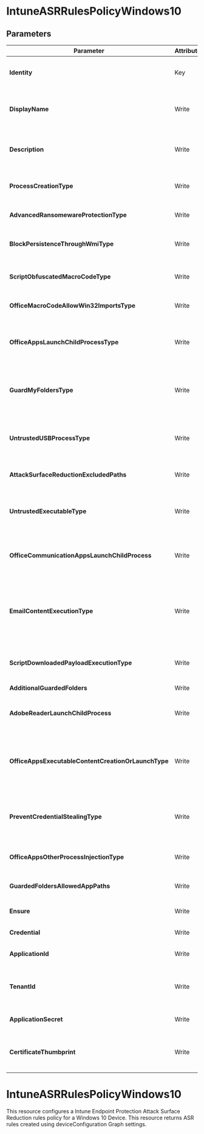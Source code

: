 ﻿# IntuneASRRulesPolicyWindows10

## Parameters

| Parameter | Attribute | DataType | Description | Allowed Values |
| --- | --- | --- | --- | --- |
| **Identity** | Key | String | Identity of the endpoint protection attack surface protection rules policy for Windows 10. ||
| **DisplayName** | Write | String | Display name of the endpoint protection attack surface protection rules policy for Windows 10. ||
| **Description** | Write | String | Description of the endpoint protection attack surface protection rules policy for Windows 10. ||
| **ProcessCreationType** | Write | String | This rule blocks processes created through PsExec and WMI from running. |userDefined, block, auditMode, warn, disable|
| **AdvancedRansomewareProtectionType** | Write | String | This rule provides an extra layer of protection against ransomware. |notConfigured, userDefined, enable, auditMode|
| **BlockPersistenceThroughWmiType** | Write | String | This rule prevents malware from abusing WMI to attain persistence on a device. |userDefined, block, auditMode, disable|
| **ScriptObfuscatedMacroCodeType** | Write | String | This rule detects suspicious properties within an obfuscated script. |userDefined, block, auditMode, warn, disable|
| **OfficeMacroCodeAllowWin32ImportsType** | Write | String | This rule prevents VBA macros from calling Win32 APIs. |userDefined, block, auditMode, warn, disable|
| **OfficeAppsLaunchChildProcessType** | Write | String | This rule blocks Office apps from creating child processes. Office apps include Word, Excel, PowerPoint, OneNote, and Access. |userDefined, block, auditMode, warn, disable|
| **GuardMyFoldersType** | Write | String | This rule enable Controlled folder access which protects your data by checking apps against a list of known, trusted apps. |userDefined, enable, auditMode, blockDiskModification, auditDiskModification|
| **UntrustedUSBProcessType** | Write | String | With this rule, admins can prevent unsigned or untrusted executable files from running from USB removable drives, including SD cards. |notConfigured, userDefined, block, auditMode, warn, disable|
| **AttackSurfaceReductionExcludedPaths** | Write | StringArray[] | Exclude files and paths from attack surface reduction rules ||
| **UntrustedExecutableType** | Write | String | This rule blocks executable files that don't meet a prevalence, age, or trusted list criteria, such as .exe, .dll, or .scr, from launching. |userDefined, block, auditMode, warn, disable|
| **OfficeCommunicationAppsLaunchChildProcess** | Write | String | This rule prevents Outlook from creating child processes, while still allowing legitimate Outlook functions. |notConfigured, userDefined, block, auditMode, warn, disable|
| **EmailContentExecutionType** | Write | String | This rule blocks the following file types from launching from email opened within the Microsoft Outlook application, or Outlook.com and other popular webmail providers. |notConfigured, block, auditMode, userDefined, disable|
| **ScriptDownloadedPayloadExecutionType** | Write | String | This rule prevents scripts from launching potentially malicious downloaded content. |userDefined, block, auditMode, warn, disable|
| **AdditionalGuardedFolders** | Write | StringArray[] | List of additional folders that need to be protected ||
| **AdobeReaderLaunchChildProcess** | Write | String | This rule prevents attacks by blocking Adobe Reader from creating processes. |notConfigured, userDefined, enable, auditMode, warn|
| **OfficeAppsExecutableContentCreationOrLaunchType** | Write | String | This rule prevents Office apps, including Word, Excel, and PowerPoint, from creating potentially malicious executable content, by blocking malicious code from being written to disk. |userDefined, block, auditMode, warn, disable|
| **PreventCredentialStealingType** | Write | String | This rule helps prevent credential stealing by locking down Local Security Authority Subsystem Service (LSASS). |notConfigured, userDefined, enable, auditMode, warn|
| **OfficeAppsOtherProcessInjectionType** | Write | String | This rule blocks code injection attempts from Office apps into other processes. |userDefined, block, auditMode, warn, disable|
| **GuardedFoldersAllowedAppPaths** | Write | StringArray[] | List of apps that have access to protected folders. ||
| **Ensure** | Write | String | Present ensures the site collection exists, absent ensures it is removed |Present, Absent|
| **Credential** | Write | PSCredential | Credentials of the Intune Admin ||
| **ApplicationId** | Write | String | Id of the Azure Active Directory application to authenticate with. ||
| **TenantId** | Write | String | Name of the Azure Active Directory tenant used for authentication. Format contoso.onmicrosoft.com ||
| **ApplicationSecret** | Write | String | Secret of the Azure Active Directory tenant used for authentication. ||
| **CertificateThumbprint** | Write | String | Thumbprint of the Azure Active Directory application's authentication certificate to use for authentication. ||


# IntuneASRRulesPolicyWindows10

This resource configures a Intune Endpoint Protection Attack Surface Reduction rules policy for a Windows 10 Device.
This resource returns ASR rules created using deviceConfiguration Graph settings.



